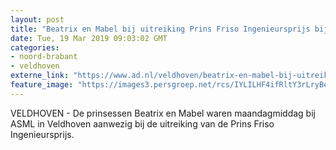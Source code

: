 ```yaml
---
layout: post
title: "Beatrix en Mabel bij uitreiking Prins Friso Ingenieursprijs bij ASML"
date: Tue, 19 Mar 2019 09:03:02 GMT
categories: 
- noord-brabant 
- veldhoven 
externe_link: "https://www.ad.nl/veldhoven/beatrix-en-mabel-bij-uitreiking-prins-friso-ingenieursprijs-bij-asml~a0358b0c/"
feature_image: "https://images3.persgroep.net/rcs/IYLILHF4ifRltY3rLryBeVOv05c/diocontent/143720493/_fitwidth/400/?appId=21791a8992982cd8da851550a453bd7f&quality=0.7"
---
```


VELDHOVEN - De prinsessen Beatrix en Mabel waren maandagmiddag bij ASML in Veldhoven aanwezig bij de uitreiking van de Prins Friso Ingenieursprijs.
